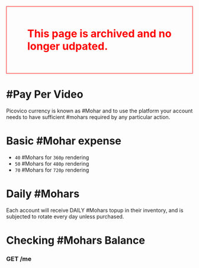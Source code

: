 <h1 style='color:red; padding:2em; border:1px solid red'> This page is archived and no longer udpated. </h1>

# #Pay Per Video
Picovico currency is known as #Mohar and to use the platform your account needs to have sufficient #mohars required by any particular action.

# Basic #Mohar expense
* `40` #Mohars for `360p` rendering
* `50` #Mohars for `480p` rendering
* `70` #Mohars for `720p` rendering

# Daily #Mohars
Each account will receive DAILY #Mohars topup in their inventory, and is subjected to rotate every day unless purchased. 

# Checking #Mohars Balance
### GET /me
